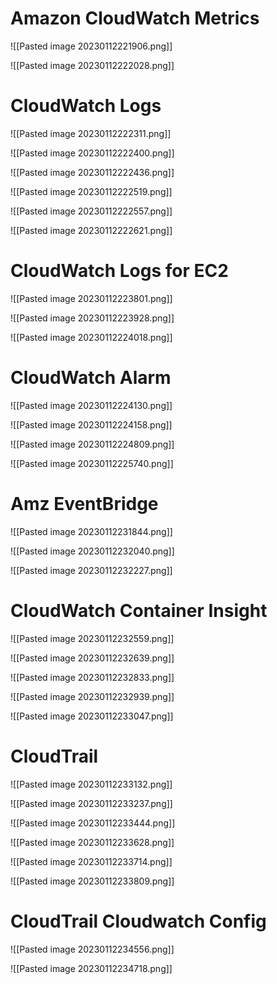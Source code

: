 # Amazon CloudWatch Metrics
![[Pasted image 20230112221906.png]]

![[Pasted image 20230112222028.png]]

# CloudWatch Logs
![[Pasted image 20230112222311.png]]

![[Pasted image 20230112222400.png]]

![[Pasted image 20230112222436.png]]

![[Pasted image 20230112222519.png]]

![[Pasted image 20230112222557.png]]

![[Pasted image 20230112222621.png]]

# CloudWatch Logs for EC2
![[Pasted image 20230112223801.png]]



![[Pasted image 20230112223928.png]]

![[Pasted image 20230112224018.png]]

# CloudWatch Alarm
![[Pasted image 20230112224130.png]]


![[Pasted image 20230112224158.png]]

![[Pasted image 20230112224809.png]]

![[Pasted image 20230112225740.png]]

# Amz EventBridge
![[Pasted image 20230112231844.png]]

![[Pasted image 20230112232040.png]]


![[Pasted image 20230112232227.png]]


# CloudWatch Container Insight
![[Pasted image 20230112232559.png]]

![[Pasted image 20230112232639.png]]

![[Pasted image 20230112232833.png]]

![[Pasted image 20230112232939.png]]

![[Pasted image 20230112233047.png]]

# CloudTrail 
![[Pasted image 20230112233132.png]]

![[Pasted image 20230112233237.png]]

![[Pasted image 20230112233444.png]]

![[Pasted image 20230112233628.png]]

![[Pasted image 20230112233714.png]]

![[Pasted image 20230112233809.png]]



# CloudTrail Cloudwatch Config
![[Pasted image 20230112234556.png]]


![[Pasted image 20230112234718.png]]